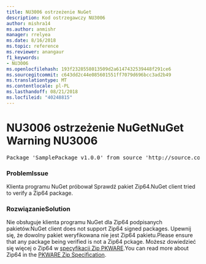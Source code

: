```yaml
---
title: NU3006 ostrzeżenie NuGet
description: Kod ostrzegawczy NU3006
author: mishra14
ms.author: anmishr
manager: rrelyea
ms.date: 8/16/2018
ms.topic: reference
ms.reviewer: anangaur
f1_keywords:
- NU3006
ms.openlocfilehash: 193f2328558013509d2a6147432539448f291ce6
ms.sourcegitcommit: c643dd2c44e085601551ff7079d696bcc3ad2b49
ms.translationtype: MT
ms.contentlocale: pl-PL
ms.lasthandoff: 08/21/2018
ms.locfileid: "40248815"
---
```

# <a name="nuget-warning-nu3006"></a><span data-ttu-id="d7769-103">NU3006 ostrzeżenie NuGet</span><span class="sxs-lookup"><span data-stu-id="d7769-103">NuGet Warning NU3006</span></span>

<pre>Package 'SamplePackage v1.0.0' from source 'http://source.com/index.json': Signed Zip64 packages are not supported.</pre>

### <a name="issue"></a><span data-ttu-id="d7769-104">Problem</span><span class="sxs-lookup"><span data-stu-id="d7769-104">Issue</span></span>

<span data-ttu-id="d7769-105">Klienta programu NuGet próbował Sprawdź pakiet Zip64.</span><span class="sxs-lookup"><span data-stu-id="d7769-105">NuGet client tried to verify a Zip64 package.</span></span>


### <a name="solution"></a><span data-ttu-id="d7769-106">Rozwiązanie</span><span class="sxs-lookup"><span data-stu-id="d7769-106">Solution</span></span>

<span data-ttu-id="d7769-107">Nie obsługuje klienta programu NuGet dla Zip64 podpisanych pakietów.</span><span class="sxs-lookup"><span data-stu-id="d7769-107">NuGet client does not support Zip64 signed packages.</span></span> <span data-ttu-id="d7769-108">Upewnij się, że dowolny pakiet weryfikowana nie jest Zip64 pakietu.</span><span class="sxs-lookup"><span data-stu-id="d7769-108">Please ensure that any package being verified is not a Zip64 pckage.</span></span> <span data-ttu-id="d7769-109">Możesz dowiedzieć się więcej o Zip64 w [specyfikacji Zip PKWARE](https://pkware.cachefly.net/webdocs/casestudies/APPNOTE.TXT).</span><span class="sxs-lookup"><span data-stu-id="d7769-109">You can read more about Zip64 in the [PKWARE Zip Specification](https://pkware.cachefly.net/webdocs/casestudies/APPNOTE.TXT).</span></span>


